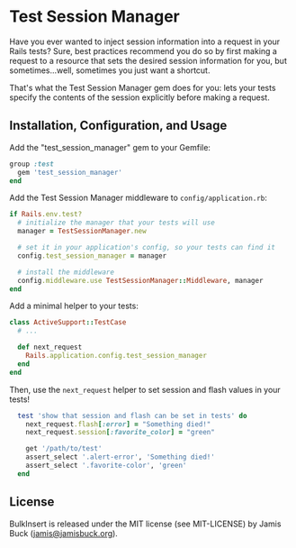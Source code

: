 # Test Session Manager

Have you ever wanted to inject session information into a request in your Rails tests? Sure, best practices recommend you do so by first making a request to a resource that sets the desired session information for you, but sometimes...well, sometimes you just want a shortcut.

That's what the Test Session Manager gem does for you: lets your tests specify the contents of the session explicitly before making a request.


## Installation, Configuration, and Usage

Add the "test_session_manager" gem to your Gemfile:

```ruby
group :test
  gem 'test_session_manager'
end
```

Add the Test Session Manager middleware to `config/application.rb`:

```ruby
if Rails.env.test?
  # initialize the manager that your tests will use
  manager = TestSessionManager.new

  # set it in your application's config, so your tests can find it
  config.test_session_manager = manager

  # install the middleware
  config.middleware.use TestSessionManager::Middleware, manager
end
```

Add a minimal helper to your tests:

```ruby
class ActiveSupport::TestCase
  # ...

  def next_request
    Rails.application.config.test_session_manager
  end
end
```

Then, use the `next_request` helper to set session and flash values in your tests!

```ruby
  test 'show that session and flash can be set in tests' do
    next_request.flash[:error] = "Something died!"
    next_request.session[:favorite_color] = "green"

    get '/path/to/test'
    assert_select '.alert-error', 'Something died!'
    assert_select '.favorite-color', 'green'
  end
```

## License

BulkInsert is released under the MIT license (see MIT-LICENSE) by
Jamis Buck (jamis@jamisbuck.org).
